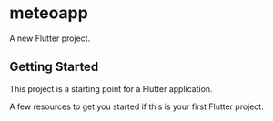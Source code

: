 # meteoapp

A new Flutter project.

## Getting Started

This project is a starting point for a Flutter application.

A few resources to get you started if this is your first Flutter project:


